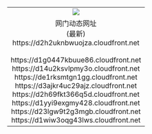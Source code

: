 ﻿<table>
  <tr></tr>
  <tr><td colspan=2 align=center><img src="https://d2h2uknbwuojza.cloudfront.net/Up/oGate.jpg" /></td></tr>
  <tr><td colspan=2 align=center>网门动态网址<br/>(最新)
<br>https://d2h2uknbwuojza.cloudfront.net
<br/>
<br>https://d1g0447kbuue86.cloudfront.net
<br>https://d14u2ksvlpmy3o.cloudfront.net
<br>https://de1rksmtgn1gg.cloudfront.net
<br>https://d3ajkr4uc29ajz.cloudfront.net
<br>https://d2h69fkt366q5d.cloudfront.net
<br>https://d1yyi9exgmy428.cloudfront.net
<br>https://d23lgw9t2g3mgb.cloudfront.net
<br>https://d1wiw3oqg43lws.cloudfront.net
    </td>
  </tr>
</table>
